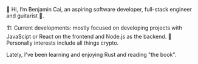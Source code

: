 👋 Hi, I’m Benjamin Cai, an aspiring software developer, full-stack engineer and guitarist 🎸.

🏗 Current developments: mostly focused on developing projects with JavaScipt or React on the frontend and Node.js as the backend. 
🚀 Personally interests include all things crypto.

Lately, I've been learning and enjoying Rust and reading "the book".


<!---
code0312/code0312 is a ✨ special ✨ repository because its `README.md` (this file) appears on your GitHub profile.
You can click the Preview link to take a look at your changes.
--->
